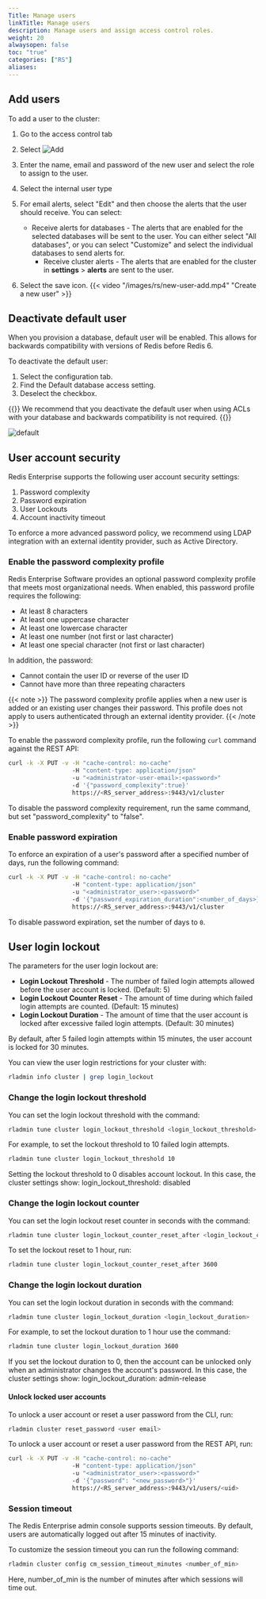 ```yaml
---
Title: Manage users
linkTitle: Manage users
description: Manage users and assign access control roles.
weight: 20
alwaysopen: false
toc: "true"
categories: ["RS"]
aliases: 
---
```


## Add users

To add a user to the cluster:

1. Go to the access control tab
1. Select ![Add](/images/rs/icon_add.png#no-click "Add")
1. Enter the name, email and password of the new user and select the role to assign to the user.
1. Select the internal user type
1. For email alerts, select "Edit" and then choose the alerts that the user should receive. You can select:

    - Receive alerts for databases - The alerts that are enabled for the selected databases will be sent to the user. You can either select "All databases", or you can select "Customize" and select the individual databases to send alerts for.
        - Receive cluster alerts - The alerts that are enabled for the cluster in **settings** > **alerts** are sent to the user.

1. Select the save icon.
{{< video "/images/rs/new-user-add.mp4" "Create a new user" >}}

## Deactivate default user

When you provision a database, default user will be enabled. This allows for backwards compatibility with versions of Redis before Redis 6.

To deactivate the default user:

1. Select the configuration tab.
1. Find the Default database access setting.
1. Deselect the checkbox.

{{<note>}}
We recommend that you deactivate the default user when using ACLs with your database and backwards compatibility is not required.
{{</note>}}

![default](/images/rs/default-user.png#no-click "default")

## User account security

Redis Enterprise supports the following user account security settings:

1. Password complexity
1. Password expiration
1. User Lockouts
1. Account inactivity timeout

To enforce a more advanced password policy, we recommend using LDAP integration with an external identity provider, such as Active Directory.

### Enable the password complexity profile

Redis Enterprise Software provides an optional password complexity profile
that meets most organizational needs. When enabled, this password profile requires the following:

- At least 8 characters
- At least one uppercase character
- At least one lowercase character
- At least one number (not first or last character)
- At least one special character (not first or last character)

In addition, the password:

- Cannot contain the user ID or reverse of the user ID
- Cannot have more than three repeating characters

{{< note >}}
The password complexity profile applies when a new user is added or an existing user changes their password. This profile does not apply to users authenticated through an external identity provider.
{{< /note >}}

To enable the password complexity profile, run the following `curl` command against the REST API:

```sh
curl -k -X PUT -v -H "cache-control: no-cache" 
                  -H "content-type: application/json" 
                  -u "<administrator-user-email>:<password>" 
                  -d '{"password_complexity":true}' 
                  https://<RS_server_address>:9443/v1/cluster
```

To disable the password complexity requirement, run the same command, but set "password_complexity" to "false".

### Enable password expiration

To enforce an expiration of a user's password after a specified number of days, run the following command:

```sh
curl -k -X PUT -v -H "cache-control: no-cache" 
                  -H "content-type: application/json" 
                  -u "<administrator_user>:<password>" 
                  -d '{"password_expiration_duration":<number_of_days>}' 
                  https://<RS_server_address>:9443/v1/cluster
```

To disable password expiration, set the number of days to `0`.

## User login lockout

The parameters for the user login lockout are:

- **Login Lockout Threshold** - The number of failed login attempts allowed before the user account is locked. (Default: 5)
- **Login Lockout Counter Reset** - The amount of time during which failed login attempts are counted. (Default: 15 minutes)
- **Login Lockout Duration** - The amount of time that the user account is locked after excessive failed login attempts. (Default: 30 minutes)

By default, after 5 failed login attempts within 15 minutes, the user account is locked for 30 minutes.

You can view the user login restrictions for your cluster with:

```sh
rladmin info cluster | grep login_lockout
```

### Change the login lockout threshold

You can set the login lockout threshold with the command:

```sh
rladmin tune cluster login_lockout_threshold <login_lockout_threshold>
```

For example, to set the lockout threshold to 10 failed login attempts.

```sh
rladmin tune cluster login_lockout_threshold 10
```

Setting the lockout threshold to 0 disables account lockout. In this case, the cluster settings show: login_lockout_threshold: disabled

### Change the login lockout counter

You can set the login lockout reset counter in seconds with the command:

```sh
rladmin tune cluster login_lockout_counter_reset_after <login_lockout_counter_reset_after>
```

To set the lockout reset to 1 hour, run:

```sh
rladmin tune cluster login_lockout_counter_reset_after 3600
```

### Change the login lockout duration

You can set the login lockout duration in seconds with the command:

```sh
rladmin tune cluster login_lockout_duration <login_lockout_duration>
```

For example, to set the lockout duration to 1 hour use the command:

```sh
rladmin tune cluster login_lockout_duration 3600
```

If you set the lockout duration to 0, then the account can be unlocked only when an administrator changes the account's password. In this case, the cluster settings show: login_lockout_duration: admin-release

#### Unlock locked user accounts

To unlock a user account or reset a user password from the CLI, run:

```sh
rladmin cluster reset_password <user email>
```

To unlock a user account or reset a user password from the REST API, run:

```sh
curl -k -X PUT -v -H "cache-control: no-cache" 
                  -H "content-type: application/json" 
                  -u "<administrator_user>:<password>" 
                  -d '{"password": "<new_password>"}' 
                  https://<RS_server_address>:9443/v1/users/<uid>
```

### Session timeout

The Redis Enterprise admin console supports session timeouts. By default, users are automatically logged out after 15 minutes of inactivity.

To customize the session timeout you can run the following command:

```sh
rladmin cluster config cm_session_timeout_minutes <number_of_min>
```

Here, number_of_min is the number of minutes after which sessions will time out.